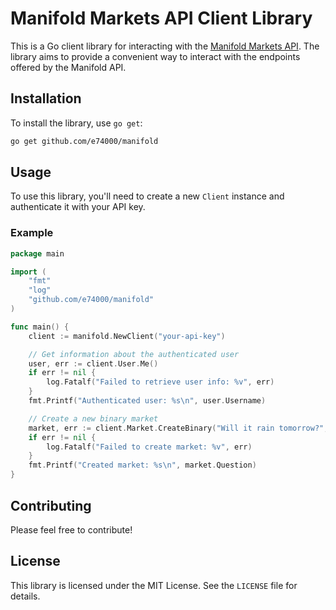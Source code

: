 # Manifold Markets API Client Library

This is a Go client library for interacting with the [Manifold Markets API](https://manifold.markets/). 
The library aims to provide a convenient way to interact with the endpoints offered by the Manifold API.

## Installation

To install the library, use `go get`:

```sh
go get github.com/e74000/manifold
```

## Usage

To use this library, you'll need to create a new `Client` instance and authenticate it with your API key.

### Example

```go
package main

import (
    "fmt"
    "log"
    "github.com/e74000/manifold"
)

func main() {
    client := manifold.NewClient("your-api-key")

    // Get information about the authenticated user
    user, err := client.User.Me()
    if err != nil {
        log.Fatalf("Failed to retrieve user info: %v", err)
    }
    fmt.Printf("Authenticated user: %s\n", user.Username)

    // Create a new binary market
    market, err := client.Market.CreateBinary("Will it rain tomorrow?", 50, nil, nil, nil, nil)
    if err != nil {
        log.Fatalf("Failed to create market: %v", err)
    }
    fmt.Printf("Created market: %s\n", market.Question)
}
```

## Contributing

Please feel free to contribute!

## License

This library is licensed under the MIT License. See the `LICENSE` file for details.
